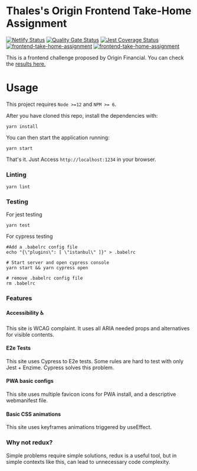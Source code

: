 # Thales's Origin Frontend Take-Home Assignment
[![Netlify Status](https://api.netlify.com/api/v1/badges/196a3275-2100-4f44-a923-184ab8a8f1e9/deploy-status)](https://app.netlify.com/sites/unruffled-johnson-4bbcb4/deploys)
[![Quality Gate Status](https://sonarcloud.io/api/project_badges/measure?project=ThalesGSN_frontend-take-home-assignment&metric=alert_status)](https://sonarcloud.io/dashboard?id=ThalesGSN_frontend-take-home-assignment)
[![Jest Coverage Status](https://coveralls.io/repos/github/ThalesGSN/frontend-take-home-assignment/badge.svg?branch=master)](https://coveralls.io/github/ThalesGSN/frontend-take-home-assignment?branch=master)
[![frontend-take-home-assignment](https://circleci.com/gh/ThalesGSN/frontend-take-home-assignment.svg?style=svg)](https://app.circleci.com/pipelines/github/ThalesGSN/frontend-take-home-assignment)
[![frontend-take-home-assignment](https://img.shields.io/endpoint?url=https://dashboard.cypress.io/badge/simple/59pzbg&style=flat&logo=cypress)](https://dashboard.cypress.io/projects/59pzbg/runs)

This is a frontend challenge proposed by Origin Financial.
You can check the [results here.](https://useorigin.thalesnunes.com/)

# Usage

This project requires `Node >=12` and `NPM >= 6`.

After you have cloned this repo, install the dependencies with:

```
yarn install
```

You can then start the application running:

```
yarn start
```

That's it. Just Access `http://localhost:1234` in your browser.

### Linting

```
yarn lint
```

### Testing
For jest testing
```
yarn test
```

For cypress testing
```
#Add a .babelrc config file
echo "{\"plugins\": [ \"istanbul\" ]}" > .babelrc

# Start server and open cypress console
yarn start && yarn cypress open

# remove .babelrc config file
rm .babelrc
```

### Features

#### Accessibility ♿
This site is WCAG complaint. It uses all ARIA needed props and alternatives for visible contents.

#### E2e Tests
This site uses Cypress to E2e tests. Some rules are hard to test with only Jest + Enzime. Cypress solves this problem.

#### PWA basic configs
This site uses multiple favicon icons for PWA install, and a descriptive webmanifest file.

#### Basic CSS animations
This site uses keyframes animations triggered by useEffect.

### Why not redux?
Simple problems require simple solutions, redux is a useful tool, but in simple contexts like
this, can lead to unnecessary code complexity.
